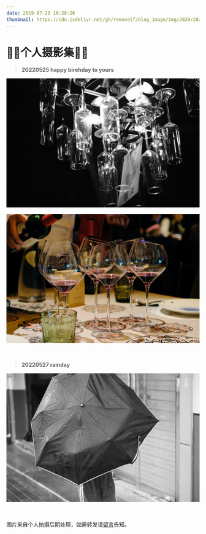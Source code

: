 ```yaml
---
date: 2019-07-29 16:28:26
thumbnail: https://cdn.jsdelivr.net/gh/removeif/blog_image/img/2020/20201030170940.png
---
```

# 🎈🎈个人摄影集🎈🎈
<!-- justified-gallery大图 -->
<!-- img-x横图 -->
<!-- img-y竖图 -->

<!-- > **20220516 地铁列车**
<div class="justified-gallery">

![白天](./20220516/train.jpg)

</div>

<br> -->

> **20220525 happy birehday to yours**
<div class="img-x">

![zacap](./2022/may/DSCF0439.jpg)

![zacap](./2022/may/DSCF0414.jpg)
</div>

<br>

> **20220527 rainday**
<div class="img-x">

![rain](./2022/may/DSCF0487.jpg)

</div>

<br>

<!-- > **20220516 地铁列车连拍横图**
<div class="img-x">

![连续拍摄1](./20220516/1.jpg) ![连续拍摄2](./20220516/2.jpg) ![连续拍摄3](./20220516/3.jpg)
</div>

<br> -->

图片来自个人拍摄后期处理，如需转发请<a href="/message" target="_blank">留言</a>告知。<br />
